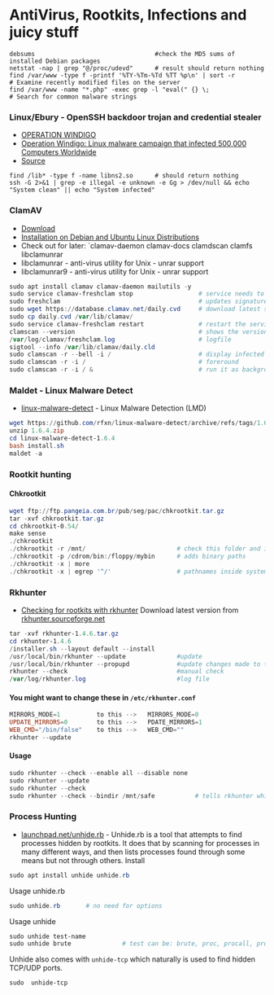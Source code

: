 # AntiVirus, Rootkits, Infections and juicy stuff


````
debsums                                 #check the MD5 sums of installed Debian packages
netstat -nap | grep "@/proc/udevd"      # result should return nothing
find /var/www -type f -printf '%TY-%Tm-%Td %TT %p\n' | sort -r           # Examine recently modified files on the server
find /var/www -name "*.php" -exec grep -l "eval(" {} \;                      # Search for common malware strings 
````

### Linux/Ebury - OpenSSH backdoor trojan and credential stealer
- [OPERATION WINDIGO](https://www.welivesecurity.com/wp-content/uploads/2014/03/operation_windigo.pdf)
- [Operation Windigo: Linux malware campaign that infected 500,000 Computers Worldwide](https://thehackernews.com/2014/03/operation-windigo-linux-malware.html)
- [Source](https://ubuntuforums.org/showthread.php?t=2291968)
````
find /lib* -type f -name libns2.so      # should return nothing
ssh -G 2>&1 | grep -e illegal -e unknown -e Gg > /dev/null && echo "System clean" || echo "System infected"
````


### ClamAV
- [Download](https://www.clamav.net/downloads)
- [Installation on Debian and Ubuntu Linux Distributions](https://docs.clamav.net/manual/Installing/Steps/Steps-Debian-Ubuntu.html)
- Check out for later: `clamav-daemon clamav-docs clamdscan clamfs libclamunrar
- libclamunrar - anti-virus utility for Unix - unrar support
- libclamunrar9 - anti-virus utility for Unix - unrar support
````powershell
sudo apt install clamav clamav-daemon mailutils -y
sudo service clamav-freshclam stop                  # service needs to be stopped before updating
sudo freshclam                                      # updates signatures
sudo wget https://database.clamav.net/daily.cvd     # download latest signature
sudo cp daily.cvd /var/lib/clamav/
sudo service clamav-freshclam restart               # restart the service after
clamscan --version                                  # shows the version and date of signatures
/var/log/clamav/freshclam.log                       # logfile
sigtool --info /var/lib/clamav/daily.cld
sudo clamscan -r --bell -i /                        # display infected files and ring a bell when found
sudo clamscan -r -i /                               # foreround
sudo clamscan -r -i / &                             # run it as background. Run `jobs` to list it
````

### Maldet - Linux Malware Detect
- [linux-malware-detect](https://github.com/rfxn/linux-malware-detect) -  Linux Malware Detection (LMD)
````powershell
wget https://github.com/rfxn/linux-malware-detect/archive/refs/tags/1.6.4.zip
unzip 1.6.4.zip
cd linux-malware-detect-1.6.4
bash install.sh
maldet -a
````

### Rootkit hunting
#### Chkrootkit
````powershell
wget ftp://ftp.pangeia.com.br/pub/seg/pac/chkrootkit.tar.gz
tar -xvf chkrootkit.tar.gz
cd chkrootkit-0.54/
make sense
./chkrootkit
./chkrootkit -r /mnt/                         # check this folder and it's sub folders
./chkrootkit -p /cdrom/bin:/floppy/mybin      # adds binary paths
./chkrootkit -x | more
./chkrootkit -x | egrep '^/'                  # pathnames inside system commands
````
### Rkhunter
- [Checking for rootkits with rkhunter](https://www.beginlinux.com/blog/2009/12/checking-for-rootkits-with-rkhunter/)
Download latest version from [rkhunter.sourceforge.net](http://rkhunter.sourceforge.net)
````powershell
tar -xvf rkhunter-1.4.6.tar.gz 
cd rkhunter-1.4.6
/installer.sh --layout default --install
/usr/local/bin/rkhunter --update              #update
/usr/local/bin/rkhunter --propupd             #update changes made to the system
rkhunter --check                              #manual check
/var/log/rkhunter.log                         #log file
````
#### You might want to change these in `/etc/rkhunter.conf`

````powershell
MIRRORS_MODE=1          to this -->   MIRRORS_MODE=0
UPDATE_MIRRORS=0        to this -->   PDATE_MIRRORS=1
WEB_CMD="/bin/false"    to this -->   WEB_CMD=""
rkhunter --update
````
#### Usage
````powershell
sudo rkhunter --check --enable all --disable none
sudo rkhunter --update
sudo rkhunter --check
sudo rkhunter --check --bindir /mnt/safe           # tells rkhunter which directories to look in to find the various commands it requires:
````
### Process Hunting
- [launchpad.net/unhide.rb](https://launchpad.net/unhide.rb) - Unhide.rb is a tool that attempts to find processes hidden by rootkits. It does that by scanning for processes in many different ways, and then lists processes found through some means but not through others.
Install
````powershell
sudo apt install unhide unhide.rb
````
Usage unhide.rb
````powershell
sudo unhide.rb       # no need for options
````
Usage unhide
````powershell
sudo unhide test-name
sudo unhide brute              # test can be: brute, proc, procall, procfs, quick, reverse, sys
````
Unhide also comes with `unhide-tcp` which naturally is used to find hidden TCP/UDP ports.
````powershell
sudo  unhide-tcp
````
